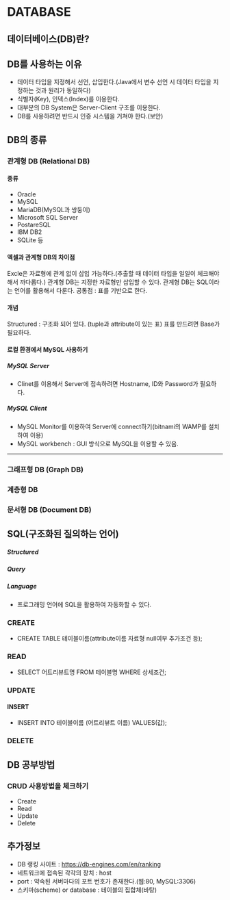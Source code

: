 # DATABASE

## 데이터베이스(DB)란?

## DB를 사용하는 이유
- 데이터 타입을 지정해서 선언, 삽입한다.(Java에서 변수 선언 시 데이터 타입을 지정하는 것과 원리가 동일하다)
- 식별자(Key), 인덱스(Index)를 이용한다.
- 대부분의 DB System은 Server-Client 구조를 이용한다.
- DB를 사용하려면 반드시 인증 시스템을 거쳐야 한다.(보안)

## DB의 종류

### 관계형 DB (Relational DB)
#### 종류
- Oracle
- MySQL
- MariaDB(MySQL과 쌍둥이)
- Microsoft SQL Server
- PostareSQL
- IBM DB2
- SQLite 등

#### 엑셀과 관계형 DB의 차이점
Excle은 자료형에 관계 없이 삽입 가능하다.(추출할 때 데이터 타입을 일일이 체크해야해서 까다롭다.)
관계형 DB는 지정한 자료형만 삽입할 수 있다.
관계형 DB는 SQL이라는 언어를 활용해서 다룬다.
공통점 : 표를 기반으로 한다.

#### 개념
Structured : 구조화 되어 있다. (tuple과 attribute이 있는 표)
표를 만드려면 Base가 필요하다.

#### 로컬 환경에서 MySQL 사용하기

##### MySQL Server
- Clinet를 이용해서 Server에 접속하려면 Hostname, ID와 Password가 필요하다.

##### MySQL Client
- MySQL Monitor를 이용하여 Server에 connect하기(bitnami의 WAMP를 설치하여 이용)
- MySQL workbench : GUI 방식으로 MySQL을 이용할 수 있음.

--------------------------------------------------------------------------------------------------------------------------------------

### 그래프형 DB (Graph DB)

### 계층형 DB

### 문서형 DB (Document DB)




## SQL(구조화된 질의하는 언어)

##### Structured
##### Query
##### Language
- 프로그래밍 언어에 SQL을 활용하여 자동화할 수 있다.

### CREATE
- CREATE TABLE 테이블이름(attribute이름 자료형 null여부 추가조건 등);

### READ
- SELECT 어트리뷰트명 FROM 테이블명 WHERE 상세조건;

### UPDATE
#### INSERT
- INSERT INTO 테이블이름 (어트리뷰트 이름) VALUES(값);

### DELETE

## DB 공부방법

### CRUD 사용방법을 체크하기
- Create
- Read
- Update
- Delete

## 추가정보
- DB 랭킹 사이트 : https://db-engines.com/en/ranking
- 네트워크에 접속된 각각의 장치 : host
- port : 약속된 서버마다의 포트 번호가 존재한다.(웹:80, MySQL:3306)
- 스키마(scheme) or database : 테이블의 집합체(바탕)

